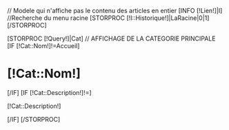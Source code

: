 // Modele qui n'affiche pas le contenu des articles en entier
[INFO [!Lien!]|I]
//Recherche du menu racine
[STORPROC [!I::Historique!]|LaRacine|0|1][/STORPROC]


[STORPROC [!Query!]|Cat]
	// AFFICHAGE DE LA CATEGORIE PRINCIPALE
		[IF [!Cat::Nom!]!=Accueil]
			<div class="TitreCategorie">
				<h1 class="title_block">[!Cat::Nom!]</h1>
			</div>
		[/IF]
		[IF [!Cat::Description!]!=]
			<p class="catDesc">[!Cat::Description!]</p>
		[/IF]
[/STORPROC]